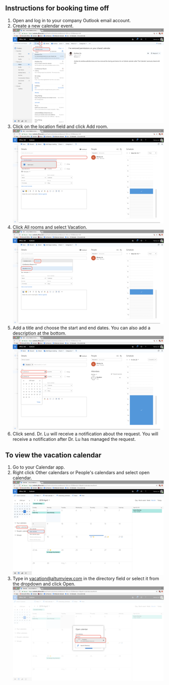 ## Instructions for booking time off

 1. Open and log in to your company Outlook email account.
 2. Create a new calendar event. ![Step2](img/Step_1_2.png)
 3. Click on the location field and click Add room. ![Step3](img/Step_2.png)
 4. Click All rooms and select Vacation. ![Step4](img/Step_3_2.png)
 5. Add a title and choose the start and end dates. You can also add a description at the bottom. ![Step5](img/Step_4_2.png)
 6. Click send. Dr. Lu will receive a notification about the request. You will receive a notification after Dr. Lu has managed the request. 
 
## To view the vacation calendar
 1. Go to your Calendar app.
 2. Right click Other calendars or People's calendars and select open calendar. ![View1](img/View1.png)
 3. Type in vacation@altumview.com in the directory field or select it from the dropdown and click Open.![View2](img/View2.png)

 


<!--stackedit_data:
eyJoaXN0b3J5IjpbLTEyMjI5Mjk3MjYsMTIwMjYwNTAwOCwtND
M5MDA0ODU4LC05NzAwOTU3NzcsLTg5NDUwOTM0LDg5MTU0OTAy
MCwtMTg0ODg2ODA3NiwtMTk3OTA1MTI4NSw3MzcxMjk0NjUsMT
gyNTY3NjI0N119
-->